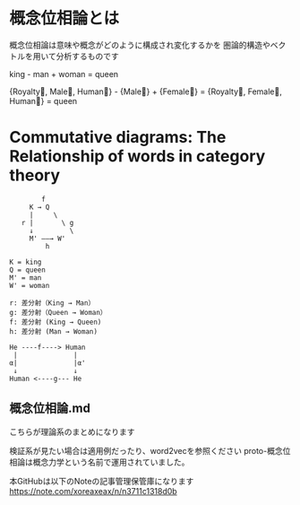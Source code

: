 # 概念位相論とは
概念位相論は意味や概念がどのように構成され変化するかを
圏論的構造やベクトルを用いて分析するものです

king - man + woman = queen

{Royalty⃗, Male⃗, Human⃗} - {Male⃗} + {Female⃗} 
= {Royalty⃗, Female⃗, Human⃗} = queen


# Commutative diagrams: The Relationship of words in category theory

```
        f
     K → Q
     |     \
   r |       \ g
     ↓         \
     M' ——→ W'
         h
```
    K = king
    Q = queen
    M' = man
    W' = woman

    r: 差分射（King → Man）
    g: 差分射（Queen → Woman）
    f: 差分射 (King → Queen)
    h: 差分射 (Man → Woman)

```
He ----f----> Human
 |              |
α|              |α'
 ↓              ↓
Human <----g--- He

```

## 概念位相論.md
こちらが理論系のまとめになります

検証系が見たい場合は適用例だったり、word2vecを参照ください
proto-概念位相論は概念力学という名前で運用されていました。

本GitHubは以下のNoteの記事管理保管庫になります
https://note.com/xoreaxeax/n/n3711c1318d0b
